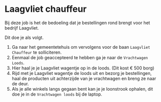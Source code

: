 # Laagvliet chauffeur

Bij deze job is het de bedoeling dat je bestellingen rond brengt voor het bedrijf Laagvliet.

Dit doe je als volgt.

1. Ga naar het gemeentetehuis om vervolgens voor de baan `Laagvliet Chauffeur` te solliciteren.
1. Eenmaal de job geaccepteerd te hebben ga je naar de `Vrachtwagen Loods`.
1. Hier haal je je Laagvliet wagentje op in de loods. (Dit kost € 500 borg)
1. Rijd met je Laagvliet wagentje de loods uit en bezorg je bestellingen, haal de producten uit achterzijde van je vrachtwagen en breng ze naar de deur.
1. Als je alle winkels langs gegaan bent kan je je loonstrook ophalen, dit doe je in de `Vrachtwagen loods` bij de laptop.
